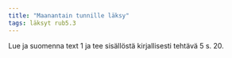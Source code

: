 ```yaml
---
title: "Maanantain tunnille läksy"
tags: läksyt rub5.3
---
```


Lue ja suomenna text 1 ja tee sisällöstä kirjallisesti tehtävä 5 s. 20.